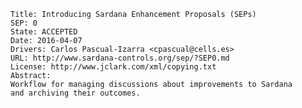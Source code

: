     Title: Introducing Sardana Enhancement Proposals (SEPs)
    SEP: 0
    State: ACCEPTED
    Date: 2016-04-07
    Drivers: Carlos Pascual-Izarra <cpascual@cells.es>
    URL: http://www.sardana-controls.org/sep/?SEP0.md
    License: http://www.jclark.com/xml/copying.txt
    Abstract:
    Workflow for managing discussions about improvements to Sardana
    and archiving their outcomes.

